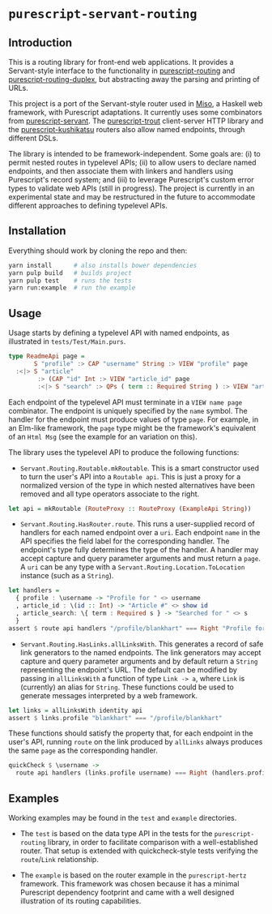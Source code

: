 # `purescript-servant-routing`

## Introduction

This is a routing library for front-end web applications.  It provides a Servant-style interface to the functionality in [purescript-routing](https://github.com/slamdata/purescript-routing) and [purescript-routing-duplex](https://github.com/natefaubion/purescript-routing-duplex), but abstracting away the parsing and printing of URLs.  

This project is a port of the Servant-style router used in [Miso](https://github.com/dmjio/miso), a Haskell web framework, with Purescript adaptations.  It currently uses some combinators from [purescript-servant](https://github.com/f-o-a-m/purescript-servant). The [purescript-trout](https://github.com/owickstrom/purescript-trout) client-server HTTP library and the [purescript-kushikatsu](https://github.com/justinwoo/purescript-kushikatsu) routers also allow named endpoints, through different DSLs.

The library is intended to be framework-independent.  Some goals are: (i) to permit nested routes in typelevel APIs; (ii) to allow users to declare named endpoints, and then associate them with linkers and handlers using Purescript's record system; and (iii) to leverage Purescript's custom error types to validate web APIs (still in progress).  The project is currently in an experimental state and may be restructured in the future to accommodate different approaches to defining typelevel APIs.

## Installation

Everything should work by cloning the repo and then:

```bash
yarn install      # also installs bower dependencies
yarn pulp build   # builds project
yarn pulp test    # runs the tests
yarn run:example  # run the example
```

## Usage

Usage starts by defining a typelevel API with named endpoints, as illustrated in `tests/Test/Main.purs`.

```purescript
type ReadmeApi page =
       S "profile" :> CAP "username" String :> VIEW "profile" page
  :<|> S "article"
        :> (CAP "id" Int :> VIEW "article_id" page
        :<|> S "search" :> QPs ( term :: Required String ) :> VIEW "article_search" page)
```

Each endpoint of the typelevel API must terminate in a `VIEW name page` combinator.  The endpoint is uniquely specified by the `name` symbol.  The handler for the endpoint must produce values of type `page`.  For example, in an Elm-like framework, the `page` type might be the framework's equivalent of an `Html Msg` (see the example for an variation on this).

The library uses the typelevel API to produce the following functions:

* `Servant.Routing.Routable.mkRoutable`.  This is a smart constructor used to turn the user's API into a `Routable api`.  This is just a proxy for a normalized version of the type in which nested alternatives have been removed and all type operators associate to the right.

```purescript
let api = mkRoutable (RouteProxy :: RouteProxy (ExampleApi String))
```

* `Servant.Routing.HasRouter.route`.  This runs a user-supplied record of handlers for each named endpoint over a `uri`.  Each endpoint `name` in the API specifies the field label for the corresponding handler. The endpoint's type fully determines the type of the handler.  A handler may accept capture and query parameter arguments and must return a `page`.  A `uri` can be any type with a `Servant.Routing.Location.ToLocation` instance (such as a `String`).

```purescript
let handlers =
  { profile : \username -> "Profile for " <> username
  , article_id : \(id :: Int) -> "Article #" <> show id
  , article_search: \{ term : Required s } -> "Searched for " <> s
  }
assert $ route api handlers "/profile/blankhart" === Right "Profile for blankhart"
```

* `Servant.Routing.HasLinks.allLinksWith`.  This generates a record of safe link generators to the named endpoints.  The link generators may accept capture and query parameter arguments and by default return a `String` representing the endpoint's URL.  The default can be modified by passing in `allLinksWith` a function of type `Link -> a`, where `Link` is (currently) an alias for `String`.  These functions could be used to generate messages interpreted by a web framework.

```purescript
let links = allLinksWith identity api
assert $ links.profile "blankhart" === "/profile/blankhart"
```

These functions should satisfy the property that, for each endpoint in the user's API, running `route` on the link produced by `allLinks` always produces the same `page` as the corresponding handler.

```purescript
quickCheck $ \username ->
  route api handlers (links.profile username) === Right (handlers.profile username)
```

## Examples

Working examples may be found in the `test` and `example` directories.  

* The `test` is based on the data type API in the tests for the `purescript-routing` library, in order to facilitate comparison with a well-established router.  That setup is extended with quickcheck-style tests verifying the `route`/`Link` relationship.

* The `example` is based on the router example in the `purescript-hertz` framework.  This framework was chosen because it has a minimal Purescript dependency footprint and came with a well designed illustration of its routing capabilities.
